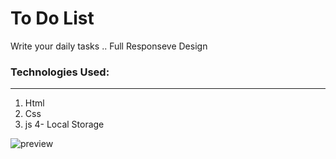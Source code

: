 # To Do List 

Write your daily tasks ..
Full Responseve Design 


### Technologies Used:

---

1. Html
2. Css
3. js
4- Local Storage
 

![preview](https://i.imgur.com/UjbHwTZ.jpeg)
